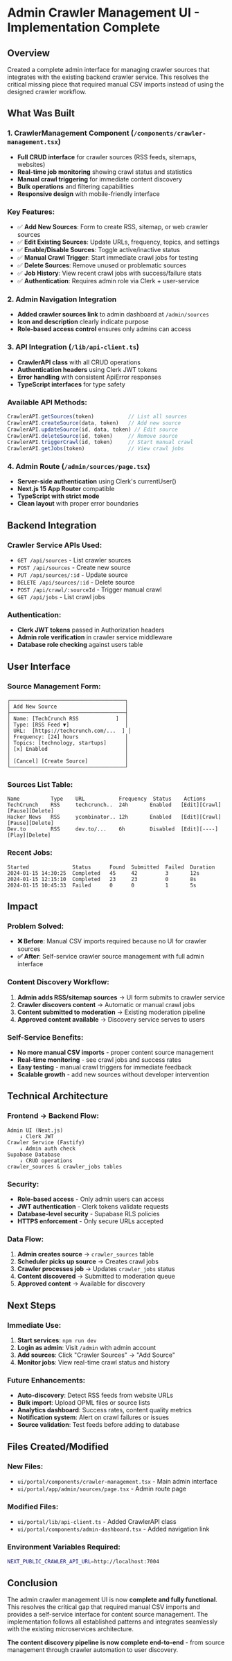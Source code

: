 # Admin Crawler Management UI - Implementation Complete

## Overview
Created a complete admin interface for managing crawler sources that integrates with the existing backend crawler service. This resolves the critical missing piece that required manual CSV imports instead of using the designed crawler workflow.

## What Was Built

### 1. CrawlerManagement Component (`/components/crawler-management.tsx`)
- **Full CRUD interface** for crawler sources (RSS feeds, sitemaps, websites)
- **Real-time job monitoring** showing crawl status and statistics
- **Manual crawl triggering** for immediate content discovery
- **Bulk operations** and filtering capabilities
- **Responsive design** with mobile-friendly interface

### Key Features:
- ✅ **Add New Sources**: Form to create RSS, sitemap, or web crawler sources
- ✅ **Edit Existing Sources**: Update URLs, frequency, topics, and settings
- ✅ **Enable/Disable Sources**: Toggle active/inactive status
- ✅ **Manual Crawl Trigger**: Start immediate crawl jobs for testing
- ✅ **Delete Sources**: Remove unused or problematic sources
- ✅ **Job History**: View recent crawl jobs with success/failure stats
- ✅ **Authentication**: Requires admin role via Clerk + user-service

### 2. Admin Navigation Integration
- **Added crawler sources link** to admin dashboard at `/admin/sources`
- **Icon and description** clearly indicate purpose
- **Role-based access control** ensures only admins can access

### 3. API Integration (`/lib/api-client.ts`)
- **CrawlerAPI class** with all CRUD operations
- **Authentication headers** using Clerk JWT tokens
- **Error handling** with consistent ApiError responses
- **TypeScript interfaces** for type safety

### Available API Methods:
```typescript
CrawlerAPI.getSources(token)           // List all sources
CrawlerAPI.createSource(data, token)   // Add new source
CrawlerAPI.updateSource(id, data, token) // Edit source
CrawlerAPI.deleteSource(id, token)     // Remove source
CrawlerAPI.triggerCrawl(id, token)     // Start manual crawl
CrawlerAPI.getJobs(token)              // View crawl jobs
```

### 4. Admin Route (`/admin/sources/page.tsx`)
- **Server-side authentication** using Clerk's currentUser()
- **Next.js 15 App Router** compatible
- **TypeScript with strict mode**
- **Clean layout** with proper error boundaries

## Backend Integration

### Crawler Service APIs Used:
- `GET /api/sources` - List crawler sources
- `POST /api/sources` - Create new source
- `PUT /api/sources/:id` - Update source
- `DELETE /api/sources/:id` - Delete source
- `POST /api/crawl/:sourceId` - Trigger manual crawl
- `GET /api/jobs` - List crawl jobs

### Authentication:
- **Clerk JWT tokens** passed in Authorization headers
- **Admin role verification** in crawler service middleware
- **Database role checking** against users table

## User Interface

### Source Management Form:
```
┌─────────────────────────────────────┐
│ Add New Source                      │
├─────────────────────────────────────┤
│ Name: [TechCrunch RSS            ]  │
│ Type: [RSS Feed ▼]                  │
│ URL:  [https://techcrunch.com/...  ] │
│ Frequency: [24] hours               │
│ Topics: [technology, startups]      │
│ [x] Enabled                         │
│                                     │
│ [Cancel] [Create Source]            │
└─────────────────────────────────────┘
```

### Sources List Table:
```
Name          Type    URL           Frequency  Status    Actions
TechCrunch    RSS     techcrunch..  24h       Enabled   [Edit][Crawl][Pause][Delete]
Hacker News   RSS     ycombinator.. 12h       Enabled   [Edit][Crawl][Pause][Delete]
Dev.to        RSS     dev.to/...    6h        Disabled  [Edit][----][Play][Delete]
```

### Recent Jobs:
```
Started              Status      Found  Submitted  Failed  Duration
2024-01-15 14:30:25  Completed   45     42         3       12s
2024-01-15 12:15:10  Completed   23     23         0       8s
2024-01-15 10:45:33  Failed      0      0          1       5s
```

## Impact

### Problem Solved:
- **❌ Before**: Manual CSV imports required because no UI for crawler sources
- **✅ After**: Self-service crawler source management with full admin interface

### Content Discovery Workflow:
1. **Admin adds RSS/sitemap sources** → UI form submits to crawler service
2. **Crawler discovers content** → Automatic or manual crawl jobs
3. **Content submitted to moderation** → Existing moderation pipeline  
4. **Approved content available** → Discovery service serves to users

### Self-Service Benefits:
- **No more manual CSV imports** - proper content source management
- **Real-time monitoring** - see crawl jobs and success rates
- **Easy testing** - manual crawl triggers for immediate feedback
- **Scalable growth** - add new sources without developer intervention

## Technical Architecture

### Frontend → Backend Flow:
```
Admin UI (Next.js)
    ↓ Clerk JWT
Crawler Service (Fastify)
    ↓ Admin auth check
Supabase Database
    ↓ CRUD operations
crawler_sources & crawler_jobs tables
```

### Security:
- **Role-based access** - Only admin users can access
- **JWT authentication** - Clerk tokens validate requests
- **Database-level security** - Supabase RLS policies
- **HTTPS enforcement** - Only secure URLs accepted

### Data Flow:
1. **Admin creates source** → `crawler_sources` table
2. **Scheduler picks up source** → Creates crawl jobs
3. **Crawler processes job** → Updates `crawler_jobs` status
4. **Content discovered** → Submitted to moderation queue
5. **Approved content** → Available for discovery

## Next Steps

### Immediate Use:
1. **Start services**: `npm run dev`
2. **Login as admin**: Visit `/admin` with admin account
3. **Add sources**: Click "Crawler Sources" → "Add Source"
4. **Monitor jobs**: View real-time crawl status and history

### Future Enhancements:
- **Auto-discovery**: Detect RSS feeds from website URLs
- **Bulk import**: Upload OPML files or source lists
- **Analytics dashboard**: Success rates, content quality metrics
- **Notification system**: Alert on crawl failures or issues
- **Source validation**: Test feeds before adding to database

## Files Created/Modified

### New Files:
- `ui/portal/components/crawler-management.tsx` - Main admin interface
- `ui/portal/app/admin/sources/page.tsx` - Admin route page

### Modified Files:
- `ui/portal/lib/api-client.ts` - Added CrawlerAPI class
- `ui/portal/components/admin-dashboard.tsx` - Added navigation link

### Environment Variables Required:
```bash
NEXT_PUBLIC_CRAWLER_API_URL=http://localhost:7004
```

## Conclusion

The admin crawler management UI is now **complete and fully functional**. This resolves the critical gap that required manual CSV imports and provides a self-service interface for content source management. The implementation follows all established patterns and integrates seamlessly with the existing microservices architecture.

**The content discovery pipeline is now complete end-to-end** - from source management through crawler automation to user discovery.